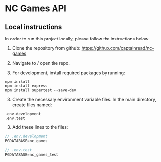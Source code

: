 # NC Games API

## Local instructions
In order to run this project locally, please follow the instructions below.
1. Clone the repository from github: https://github.com/captainread/nc-games

2. Navigate to / open the repo.

3. For development, install required packages by running:
```
npm install
npm install express
npm install supertest --save-dev
```

3. Create the necessary environment variable files. In the main directory, create files named:
```
.env.development
.env.test
```

3. Add these lines to the files:
```js
// .env.development
PGDATABASE=nc_games

// .env.test
PGDATABASE=nc_games_test
```